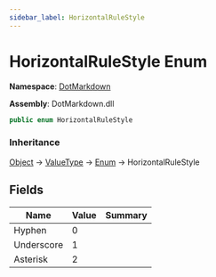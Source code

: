 ```yaml
---
sidebar_label: HorizontalRuleStyle
---
```


# HorizontalRuleStyle Enum

**Namespace**: [DotMarkdown](../index.md)

**Assembly**: DotMarkdown\.dll

```csharp
public enum HorizontalRuleStyle
```

### Inheritance

[Object](https://docs.microsoft.com/en-us/dotnet/api/system.object) &#x2192; [ValueType](https://docs.microsoft.com/en-us/dotnet/api/system.valuetype) &#x2192; [Enum](https://docs.microsoft.com/en-us/dotnet/api/system.enum) &#x2192; HorizontalRuleStyle

## Fields

| Name | Value | Summary |
| ---- | ----- | ------- |
| Hyphen | 0 |
| Underscore | 1 |
| Asterisk | 2 |

